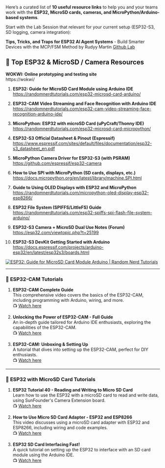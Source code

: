 Here’s a curated list of **10 useful resource links** to help you and your teams work with the **ESP32, MicroSD cards, cameras, and MicroPython/Arduino-based systems**. 

Start with the Lab Session that relevant for your current setup (ESP32-S3, SD logging, camera integration):

**Tips, Tricks, and Traps for ESP32 AI Agent Systems**  - Build Smarter Devices with the MCP/FSM Method by Rudyy Martin
  [Github Lab](https://github.com/RudyMartin/esp32-ai-agents) 


## 🔗 **Top ESP32 & MicroSD / Camera Resources**

**WOKWI: Online prototyping and testing site**  
   https://wokwi/  

1. **ESP32: Guide for MicroSD Card Module using Arduino IDE**  
   https://randomnerdtutorials.com/esp32-microsd-card-arduino/  

2. **ESP32-CAM Video Streaming and Face Recognition with Arduino IDE**  
   https://randomnerdtutorials.com/esp32-cam-video-streaming-face-recognition-arduino-ide/  

3. **MicroPython: ESP32 with microSD Card (uPyCraft/Thonny IDE)**  
   https://randomnerdtutorials.com/esp32-microsd-card-micropython/  

4. **ESP32-S3 Official Datasheet & Pinout (Espressif)**  
   https://www.espressif.com/sites/default/files/documentation/esp32-s3_datasheet_en.pdf  

5. **MicroPython Camera Driver for ESP32-S3 (with PSRAM)**  
   https://github.com/espressif/esp32-camera  

6. **How to Use SPI with MicroPython (SD cards, displays, etc.)**  
   https://docs.micropython.org/en/latest/library/machine.SPI.html  

7. **Guide to Using OLED Displays with ESP32 and MicroPython**  
   https://randomnerdtutorials.com/micropython-oled-display-esp32-esp8266/  

8. **ESP32 File System (SPIFFS/LittleFS) Guide**  
   https://randomnerdtutorials.com/esp32-spiffs-spi-flash-file-system-arduino/  

9. **ESP32-S3 Camera + MicroSD Dual Use Notes (Forum)**  
   https://esp32.com/viewtopic.php?t=25199  

10. **ESP32-S3 DevKit Getting Started with Arduino**  
   https://docs.espressif.com/projects/arduino-esp32/en/latest/esp32s3/boards.html

[![ESP32: Guide for MicroSD Card Module Arduino | Random Nerd Tutorials](https://tse2.mm.bing.net/th?id=OIP.QFz_FkXjz3aDpWE8cdTxpgHaH-&pid=Api)](https://randomnerdtutorials.com/esp32-microsd-card-arduino/)

---

### 🎥 **ESP32-CAM Tutorials**

1. **ESP32-CAM Complete Guide**  
   This comprehensive video covers the basics of the ESP32-CAM, including programming with Arduino, wiring, and more.  
   📺 [Watch here](https://www.youtube.com/watch?v=hSr557hppwY)

2. **Unlocking the Power of ESP32-CAM - Full Guide**  
   An in-depth guide tailored for Arduino IDE enthusiasts, exploring the capabilities of the ESP32-CAM.  
   📺 [Watch here](https://www.youtube.com/watch?v=R_GY0zbM1bM)

3. **ESP32-CAM: Unboxing & Setting Up**  
   A tutorial that dives into setting up the ESP32-CAM, perfect for DIY enthusiasts.  
   📺 [Watch here](https://www.youtube.com/watch?v=O3q-6ga4zlA)

---

### 💾 **ESP32 with MicroSD Card Tutorials**

1. **ESP32 Tutorial 40 - Reading and Writing to Micro SD Card**  
   Learn how to use the ESP32 with a microSD card to read and write data, using SunFounder's Camera Extension board.  
   📺 [Watch here](https://www.youtube.com/watch?v=IoK1KvO2EwI)

2. **How to Use Micro SD Card Adapter - ESP32 and ESP8266**  
   This video discusses using a microSD card adapter with ESP32 and ESP8266, including wiring and code examples.  
   📺 [Watch here](https://www.youtube.com/watch?v=ZJEM-ASi280)

3. **ESP32 SD Card Interfacing Fast!**  
   A quick tutorial on setting up the ESP32 to interface with an SD card module using the Arduino IDE.  
   📺 [Watch here](https://www.youtube.com/watch?v=e1xOgZsnAuw)


